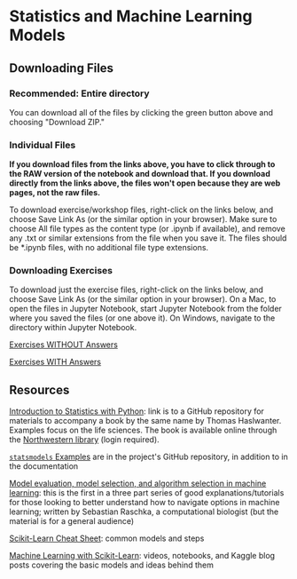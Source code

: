 # Statistics and Machine Learning Models

## Downloading Files

### Recommended: Entire directory

You can download all of the files by clicking the green button above and choosing "Download ZIP."

### Individual Files

**If you download files from the links above, you have to click through to the RAW version of the notebook and download that.  If you download directly from the links above, the files won't open because they are web pages, not the raw files.**

To download exercise/workshop files, right-click on the links below, and choose Save Link As (or the similar option in your browser).  Make sure to choose All file types as the content type (or .ipynb if available), and remove any .txt or similar extensions from the file when you save it.  The files should be *.ipynb files, with no additional file type extensions.

### Downloading Exercises

To download just the exercise files, right-click on the links below, and choose Save Link As (or the similar option in your browser).  On a Mac, to open the files in Jupyter Notebook, start Jupyter Notebook from the folder where you saved the files (or one above it).  On Windows, navigate to the directory within Jupyter Notebook.

[Exercises WITHOUT Answers](https://github.com/nuitrcs/python-models/models_exercises.ipynb)

[Exercises WITH Answers](https://github.com/nuitrcs/python-models/models_exercises_with_answers.ipynb)


## Resources

[Introduction to Statistics with Python](https://github.com/thomas-haslwanter/statsintro_python): link is to a GitHub repository for materials to accompany a book by the same name by Thomas Haslwanter.  Examples focus on the life sciences.  The book is available online through the [Northwestern library](http://search.library.northwestern.edu/primo_library/libweb/action/dlSearch.do?field=title&query=title%2Ccontains%2CIntroduction+to+Statistics+with+Python&operation=1&institution=01NWU&vid=NULV&search_scope=NWU&tab=default_tab&indx=1&bulkSize=10&dym=true&highlight=true&displayField=title) (login required).

[`statsmodels` Examples](https://github.com/statsmodels/statsmodels) are in the project's GitHub repository, in addition to in the documentation

[Model evaluation, model selection, and algorithm selection in machine learning](https://sebastianraschka.com/blog/2016/model-evaluation-selection-part1.html): this is the first in a three part series of good explanations/tutorials for those looking to better understand how to navigate options in machine learning; written by Sebastian Raschka, a computational biologist (but the material is for a general audience)

[Scikit-Learn Cheat Sheet](https://s3.amazonaws.com/assets.datacamp.com/blog_assets/Scikit_Learn_Cheat_Sheet_Python.pdf): common models and steps

[Machine Learning with Scikit-Learn](https://github.com/justmarkham/scikit-learn-videos): videos, notebooks, and Kaggle blog posts covering the basic models and ideas behind them

